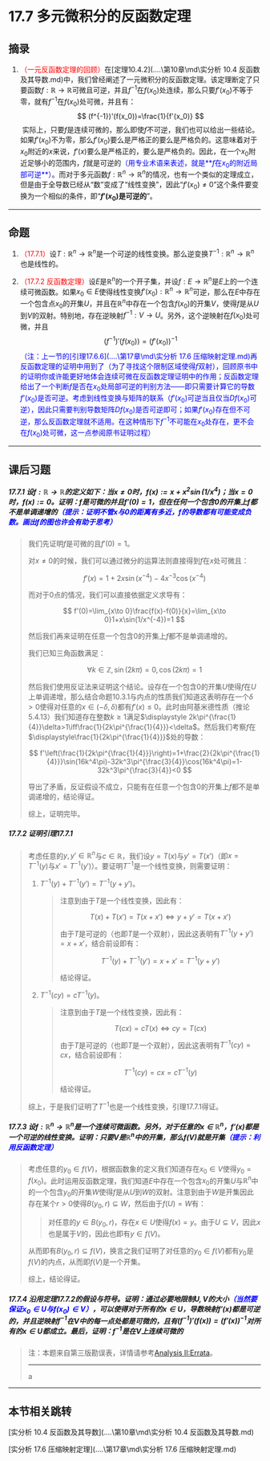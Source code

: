 # 17.7 多元微积分的反函数定理

## 摘录

1. <font color=red>（一元反函数定理的回顾）</font>在[定理10.4.2](..\..\第10章\md\实分析 10.4 反函数及其导数.md)中，我们曾经阐述了一元微积分的反函数定理。该定理断定了只要函数$f:\mathbb R\to\mathbb R$可微且可逆，并且$f^{-1}$在$f(x_0)$处连续，那么只要$f'(x_0)$不等于零，就有$f^{-1}$在$f(x_0)$处可微，并且有：
   $$
   (f^{-1})'(f(x_0))=\frac{1}{f'(x_0)}
   $$
   ​    实际上，只要$f$是连续可微的，那么即使$f$不可逆，我们也可以给出一些结论。如果$f'(x_0)$不为零，那么$f'(x_0)$要么是严格正的要么是严格负的。这意味着对于$x_0$附近的$x$来说，$f'(x)$要么是严格正的，要么是严格负的。因此，在一个$x_0$附近足够小的范围内，$f$就是可逆的<font color=blue>（用专业术语来表述，就是**$f$在$x_0$的附近局部可逆**）</font>。而对于多元函数$f:\mathbb R^n\to\mathbb R^n$的情况，也有一个类似的定理成立，但是由于全导数已经从“数”变成了“线性变换”，因此“$f'(x_0)\ne 0$”这个条件要变换为一个相似的条件，即“**$f'(x_0)$是可逆的**”。

---

## 命题

1. <font color=red>（17.7.1）</font>设$T:\mathbb R^n\to\mathbb R^n$是一个可逆的线性变换。那么逆变换$T^{-1}:\mathbb R^n\to\mathbb R^n$也是线性的。

2. <font color=red>（17.7.2 反函数定理）</font>设$E$是$\mathbb R^n$的一个开子集，并设$f:E\to\mathbb R^n$是$E$上的一个连续可微函数。如果$x_0\in E$使得线性变换$f'(x_0):\mathbb R^n\to\mathbb R^n$可逆，那么在$E$中存在一个包含点$x_0$的开集$U$，并且在$\mathbb R^n$中存在一个包含$f(x_0)$的开集$V$，使得$f$是从$U$到$V$的双射。特别地，存在逆映射$f^{-1}:V\to U$。另外，这个逆映射在$f(x_0)$处可微，并且
   $$
   (f^{-1})'(f(x_0))=(f'(x_0))^{-1}
   $$
   <font color=blue>（注：上一节的[引理17.6.6](..\..\第17章\md\实分析 17.6 压缩映射定理.md)再反函数定理的证明中用到了（为了寻找这个限制区域使得$f$双射），回顾原书中的证明你或许能更好地体会连续可微在反函数定理证明中的作用；反函数定理给出了一个判断$f$是否在$x_0$处局部可逆的判别方法——即只需要计算它的导数$f’(x_0)$是否可逆。考虑到线性变换与矩阵的联系（$f'(x_0)$可逆当且仅当$Df(x_0)$可逆），因此只需要判别导数矩阵$Df(x_0)$是否可逆即可；如果$f'(x_0)$存在但不可逆，那么反函数定理就不适用。在这种情形下$f^{-1}$不可能在$x_0$处存在，更不会在$f(x_0)$处可微，这一点参阅原书证明过程）</font>

---

## 课后习题

##### 17.7.1 设$f:\mathbb R\to\mathbb R$的定义如下：当$x\ne 0$时，$f(x):=x+x^2\sin(1/x^4)$；当$x=0$时，$f(x):=0$。证明：$f$是可微的并且$f'(0)=1$，但在任何一个包含$0$的开集上$f$都不是单调递增的<font color=blue>（提示：证明不管$x$与$0$的距离有多近，$f$的导数都有可能变成负数。画出$f$的图也许会有助于思考）</font>

> 我们先证明$f$是可微的且$f'(0)=1$。
>
> 对$x\ne 0$的时候，我们可以通过微分的运算法则直接得到$f$在$x$处可微且：
>
> $$
> f'(x)=1+2x\sin(x^{-4})-4x^{-3}\cos(x^{-4})
> $$
>
> 而对于$0$点的情况，我们可以直接依据定义求导有：
>
> $$
> f'(0)=\lim_{x\to 0}\frac{f(x)-f(0)}{x}=\lim_{x\to 0}1+x\sin(1/x^{-4})=1
> $$
>
> 然后我们再来证明在任意一个包含$0$的开集上$f$都不是单调递增的。
>
> 我们已知三角函数满足：
>
> $$
> \forall k\in\mathbb Z,\sin(2k\pi)=0,\cos(2k\pi)=1
> $$
>
> 然后我们使用反证法来证明这个结论。设存在一个包含$0$的开集$U$使得$f$在$U$上单调递增，那么结合命题10.3.1与内点的性质我们知道这表明存在一个$\delta>0$使得对任意的$x\in(-\delta,\delta)$都有$f'(x)\leq 0$。此时由阿基米德性质（推论5.4.13）我们知道存在整数$k\geq 1$满足$\displaystyle 2k\pi^{\frac{1}{4}}\delta>1\iff\frac{1}{2k\pi^{\frac{1}{4}}}<\delta$。然后我们考察$f$在$\displaystyle\frac{1}{2k\pi^{\frac{1}{4}}}$处的导数：
>
> $$
> f'\left(\frac{1}{2k\pi^{\frac{1}{4}}}\right)=1+\frac{2}{2k\pi^{\frac{1}{4}}}\sin(16k^4\pi)-32k^3\pi^{\frac{3}{4}}\cos(16k^4\pi)=1-32k^3\pi^{\frac{3}{4}}<0
> $$
>
> 导出了矛盾，反证假设不成立，只能有在任意一个包含$0$的开集上$f$都不是单调递增的，结论得证。
>
> 综上，证明完毕。

##### 17.7.2 证明引理17.7.1

> 考虑任意的$y,y'\in\mathbb R^n$与$c\in\mathbb R$，我们设$y=T(x)$与$y'=T(x')$（即$x=T^{-1}(y)$与$x'=T^{-1}(y')$）。要证明$T^{-1}$是一个线性变换，则需要证明：
>
> 1. $T^{-1}(y)+T^{-1}(y')=T^{-1}(y+y')$。
>
>    > 注意到由于$T$是一个线性变换，因此有：
>    >
>    > $$
>    > T(x)+T(x')=T(x+x')\iff y+y'=T(x+x')
>    > $$
>    >
>    > 由于$T$是可逆的（也即$T$是一个双射），因此这表明有$T^{-1}(y+y')=x+x'$，结合前设即有：
>    >
>    > $$
>    > T^{-1}(y)+T^{-1}(y')=x+x'=T^{-1}(y+y')
>    > $$
>    >
>    > 结论得证。
>
> 2. $T^{-1}(cy)=cT^{-1}(y)$。
>
>    > 注意到由于$T$是一个线性变换，因此有：
>    >
>    > $$
>    > T(cx)=cT(x)\iff cy=T(cx)
>    > $$
>    >
>    > 由于$T$是可逆的（也即$T$是一个双射），因此这表明有$T^{-1}(cy)=cx$，结合前设即有：
>    >
>    > $$
>    > T^{-1}(cy)=cx=cT^{-1}(y)
>    > $$
>    >
>    > 结论得证。
>
> 综上，于是我们证明了$T^{-1}$也是一个线性变换，引理17.7.1得证。

##### 17.7.3 设$f:\mathbb R^n\to\mathbb R^n$是一个连续可微函数。另外，对于任意的$x\in\mathbb R^n$，$f'(x)$都是一个可逆的线性变换。证明：只要$V$是$\mathbb R^n$中的开集，那么$f(V)$就是开集<font color=blue>（提示：利用反函数定理）</font>

> 考虑任意的$y_0\in f(V)$，根据函数象的定义我们知道存在$x_0\in V$使得$y_0=f(x_0)$。此时运用反函数定理，我们知道$E$中存在一个包含$x_0$的开集$U$与$\mathbb R^n$中的一个包含$y_0$的开集$W$使得$f$是从$U$到$W$的双射。注意到由于$W$是开集因此存在某个$r>0$使得$B(y_0,r)\subseteq W$，然后由于$f(U)=W$有：
>
> > 对任意的$y\in B(y_0,r)$，存在$x\in U$使得$f(x)=y$。由于$U\subseteq V$，因此$x$也是属于$V$的，因此也即有$y\in f(V)$。
>
> 从而即有$B(y_0,r)\subseteq f(V)$，换言之我们证明了对任意的$y_0\in f(V)$都有$y_0$是$f(V)$的内点，从而即$f(V)$是一个开集。
>
> 综上，结论得证。

##### 17.7.4 沿用定理17.7.2的假设与符号。证明：通过必要地限制$U,V$的大小<font color=blue>（当然要保证$x_0\in U$与$f(x_0)\in V$）</font>，可以使得对于所有的$x\in U$，导数映射$f'(x)$都是可逆的，并且逆映射$f^{-1}$在$V$中的每一点处都是可微的，且有$(f^{-1})'(f(x)) = (f'(x))^{-1}$对所有的$x\in U$都成立。最后，证明：$f^{-1}$是在$V$上连续可微的

> 注：本题来自第三版勘误表，详情请参考[Analysis II:Errata](https://terrytao.wordpress.com/books/analysis-ii/)。
>
> ---
>
> a

---

## 本节相关跳转

[实分析 10.4 反函数及其导数](..\..\第10章\md\实分析 10.4 反函数及其导数.md)

[实分析 17.6 压缩映射定理](..\..\第17章\md\实分析 17.6 压缩映射定理.md)
